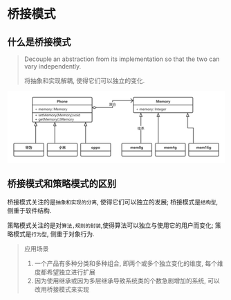 # 桥接模式

## 什么是桥接模式

> Decouple  an  abstraction  from  its  implementation so that   the  two  can  vary  independently.
>
> 将抽象和实现解耦, 使得它们可以独立的变化.

![](./image/designpattern/bridge.png)



## 桥接模式和策略模式的区别

桥接模式关注的是`抽象和实现的分离`, 使得它们可以独立的发展; 桥接模式是`结构型`, 侧重于软件结构. 

策略模式关注的是对`算法,规则的封装`,使得算法可以独立与使用它的用户而变化; 策略模式是`行为型`, 侧重于对象行为.



> 应用场景
>
> 1. 一个产品有多种分类和多种组合, 即两个或多个独立变化的维度, 每个维度都希望独立进行扩展
> 2. 因为使用继承或因为多层继承导致系统类的个数急剧增加的系统, 可以改用桥接模式来实现



































